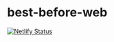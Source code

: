 # best-before-web

[![Netlify Status](https://api.netlify.com/api/v1/badges/9d65c7ec-3f3b-4618-a0e8-27bcbaa71702/deploy-status)](https://app.netlify.com/sites/silly-hodgkin-c84e2f/deploys)
